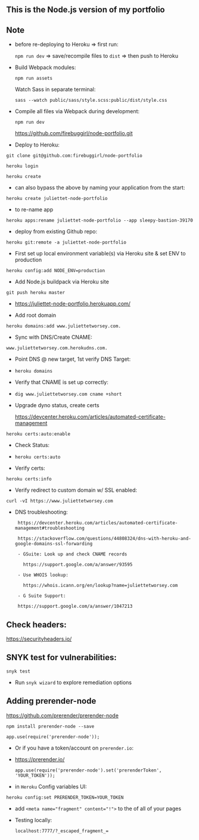## This is the Node.js version of my portfolio

## Note

- before re-deploying to Heroku => first run:

  `npm run dev` => save/recompile files to `dist` => then push to Heroku

* Build Webpack modules:

   `npm run assets`

  Watch Sass in separate terminal:

  `sass --watch public/sass/style.scss:public/dist/style.css`

* Compile all files via Webpack during development:

    `npm run dev`

   https://github.com/firebuggirl/node-portfolio.git

*   Deploy to Heroku:

   `git clone git@github.com:firebuggirl/node-portfolio`

   `heroku login`

   `heroku create`


   *  can also bypass the above by naming your application from the start:

   `heroku create juliettet-node-portfolio`



   * to re-name app

   `heroku apps:rename juliettet-node-portfolio --app sleepy-bastion-39170`

   * deploy from existing Github repo:

   `heroku git:remote -a juliettet-node-portfolio`

   * First set up local environment variable(s) via Heroku site & set ENV to  production

   `heroku config:add NODE_ENV=production`

   * Add Node.js buildpack via Heroku site

   `git push heroku master`

   * https://juliettet-node-portfolio.herokuapp.com/

   * Add root domain

   `heroku domains:add www.juliettetworsey.com.`

   * Sync with DNS/Create CNAME:

   `www.juliettetworsey.com.herokudns.com.`

   * Point DNS @ new target, 1st verify DNS Target:

   * `heroku domains`

   * Verify that CNAME is set up correctly:

   * `dig www.juliettetworsey.com cname +short`

   * Upgrade dyno status, create certs

     https://devcenter.heroku.com/articles/automated-certificate-management

   `heroku certs:auto:enable`

   * Check Status:

   * `heroku certs:auto`

   * Verify certs:

   `heroku certs:info`

   * Verify redirect to custom domain w/ SSL enabled:

   `curl -vI https://www.juliettetworsey.com`

   - DNS troubleshooting:

          https://devcenter.heroku.com/articles/automated-certificate-management#troubleshooting

          https://stackoverflow.com/questions/44808324/dns-with-heroku-and-google-domains-ssl-forwarding

          - GSuite: Look up and check CNAME records

            https://support.google.com/a/answer/93595

          - Use WHOIS lookup:

            https://whois.icann.org/en/lookup?name=juliettetworsey.com

          - G Suite Support:

          https://support.google.com/a/answer/1047213


## Check headers:

https://securityheaders.io/


## SNYK test for vulnerabilities:

`snyk test`

- Run `snyk wizard` to explore remediation options


## Adding prerender-node

https://github.com/prerender/prerender-node

  `npm install prerender-node --save`

  `app.use(require('prerender-node'));`

  - Or if you have a token/account on `prerender.io`:

  - https://prerender.io/

      `app.use(require('prerender-node').set('prerenderToken', 'YOUR_TOKEN'));`

  - in `Heroku` Config variables UI:

 `heroku config:set PRERENDER_TOKEN=YOUR_TOKEN`


  -  add `<meta name="fragment" content="!">` to the <head> of all of your pages

  * Testing locally:


    `localhost:7777/?_escaped_fragment_=`
